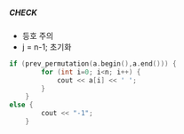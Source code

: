 ##### CHECK
- 등호 주의
- j = n-1; 초기화

```C++
if (prev_permutation(a.begin(),a.end())) {
        for (int i=0; i<n; i++) {
            cout << a[i] << ' ';
        }
    } 
else {
        cout << "-1";
    }
```